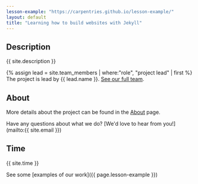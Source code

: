 ```yaml
---
lesson-example: "https://carpentries.github.io/lesson-example/"
layout: default
title: "Learning how to build websites with Jekyll"
---
```


## Description
{{ site.description }}  

{% assign lead = site.team_members | where:"role", "project lead" | first %}
The project is lead by {{ lead.name }}.
[See our full team](about.md).

## About
More details about the project can be found in the [About](about.md) page.

Have any questions about what we do? [We'd love to hear from you!](mailto:{{ site.email }})

## Time
{{ site.time }}

See some [examples of our work]({{ page.lesson-example }})


